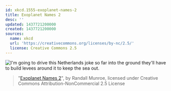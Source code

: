 ```yaml
---
id: xkcd.1555-exoplanet-names-2
title: Exoplanet Names 2
desc: ''
updated: 1437721200000
created: 1437721200000
sources:
  name: xkcd
  url: 'https://creativecommons.org/licenses/by-nc/2.5/'
  license: Creative Commons 2.5
---
```

![I'm going to drive this Netherlands joke so far into the ground they'll have to build levees around it to keep the sea out.](https://imgs.xkcd.com/comics/exoplanet_names_2.png)
> "[Exoplanet Names 2](https://xkcd.com/1555/)", by Randall Munroe, licensed under Creative Commons Attribution-NonCommercial 2.5 License
